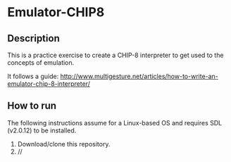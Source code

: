 # Emulator-CHIP8
## Description
This is a practice exercise to create a CHIP-8 interpreter to get used to the concepts of emulation.

It follows a guide: http://www.multigesture.net/articles/how-to-write-an-emulator-chip-8-interpreter/
## How to run
The following instructions assume for a Linux-based OS and requires SDL (v2.0.12) to be installed.
1. Download/clone this repository.
2. //

